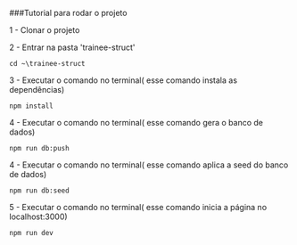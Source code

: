 ###Tutorial para rodar o projeto

1 - Clonar o projeto

2 - Entrar na pasta 'trainee-struct'

```
cd ~\trainee-struct
```

3 - Executar o comando no terminal( esse comando instala as dependências)

  ```
  npm install
  ```

4 - Executar o comando no terminal( esse comando gera o banco de dados)

  ```
  npm run db:push
  ```

4 - Executar o comando no terminal( esse comando aplica a seed do banco de dados)

  ```
  npm run db:seed
  ```

5 - Executar o comando no terminal( esse comando inicia a página no localhost:3000)

  ```
  npm run dev
  ```
